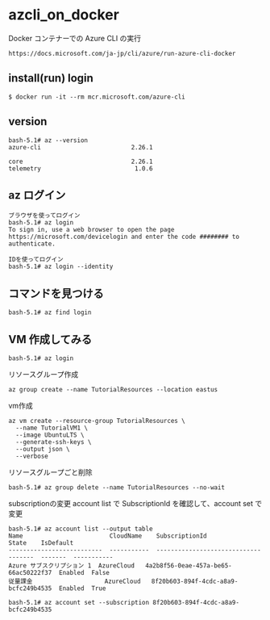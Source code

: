 # azcli_on_docker

Docker コンテナーでの Azure CLI の実行

```
https://docs.microsoft.com/ja-jp/cli/azure/run-azure-cli-docker
```
## install(run) login
```
$ docker run -it --rm mcr.microsoft.com/azure-cli
```

## version
```
bash-5.1# az --version
azure-cli                         2.26.1

core                              2.26.1
telemetry                          1.0.6
```

## az ログイン 
```
ブラウザを使ってログイン 
bash-5.1# az login
To sign in, use a web browser to open the page https://microsoft.com/devicelogin and enter the code ######## to authenticate.
```
```
IDを使ってログイン
bash-5.1# az login --identity
```


## コマンドを見つける
```
bash-5.1# az find login
```

## VM 作成してみる

```
bash-5.1# az login
```

リソースグループ作成
```
az group create --name TutorialResources --location eastus
```

vm作成
```
az vm create --resource-group TutorialResources \
  --name TutorialVM1 \
  --image UbuntuLTS \
  --generate-ssh-keys \
  --output json \
  --verbose
```

リソースグループごと削除
```
bash-5.1# az group delete --name TutorialResources --no-wait
```

subscriptionの変更
account list で SubscriptionId を確認して、account set で変更
```
bash-5.1# az account list --output table
Name                        CloudName    SubscriptionId                        State    IsDefault
--------------------------  -----------  ------------------------------------  -------  -----------
Azure サブスクリプション 1  AzureCloud   4a2b8f56-0eae-457a-be65-66ac50222f37  Enabled  False
従量課金                    AzureCloud   8f20b603-894f-4cdc-a8a9-bcfc249b4535  Enabled  True

bash-5.1# az account set --subscription 8f20b603-894f-4cdc-a8a9-bcfc249b4535
```
